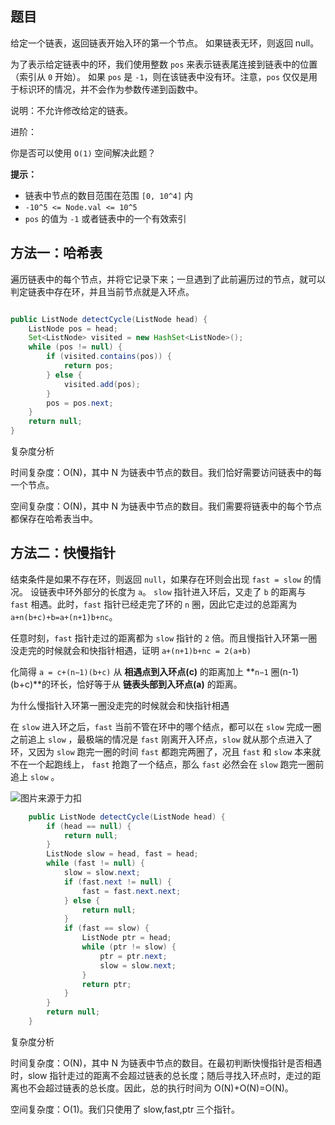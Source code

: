 ## 题目

给定一个链表，返回链表开始入环的第一个节点。 如果链表无环，则返回 null。

为了表示给定链表中的环，我们使用整数 `pos` 来表示链表尾连接到链表中的位置（索引从 `0` 开始）。 如果 `pos` 是 `-1`，则在该链表中没有环。注意，`pos` 仅仅是用于标识环的情况，并不会作为参数传递到函数中。

说明：不允许修改给定的链表。

进阶：

你是否可以使用 `O(1)` 空间解决此题？

**提示：**

- 链表中节点的数目范围在范围 `[0, 10^4]` 内
- `-10^5 <= Node.val <= 10^5` 
- `pos` 的值为 `-1` 或者链表中的一个有效索引

## 方法一：哈希表

遍历链表中的每个节点，并将它记录下来；一旦遇到了此前遍历过的节点，就可以判定链表中存在环，并且当前节点就是入环点。

```java

public ListNode detectCycle(ListNode head) {
    ListNode pos = head;
    Set<ListNode> visited = new HashSet<ListNode>();
    while (pos != null) {
        if (visited.contains(pos)) {
            return pos;
        } else {
            visited.add(pos);
        }
        pos = pos.next;
    }
    return null;
}

```

复杂度分析

时间复杂度：O(N)，其中 N 为链表中节点的数目。我们恰好需要访问链表中的每一个节点。

空间复杂度：O(N)，其中 N 为链表中节点的数目。我们需要将链表中的每个节点都保存在哈希表当中。

## 方法二：快慢指针

结束条件是如果不存在环，则返回 `null`，如果存在环则会出现 `fast = slow` 的情况。
设链表中环外部分的长度为 `a`。 `slow` 指针进入环后，又走了 `b` 的距离与 `fast` 相遇。此时，`fast` 指针已经走完了环的 `n` 圈，因此它走过的总距离为 `a+n(b+c)+b=a+(n+1)b+nc`。

任意时刻，`fast` 指针走过的距离都为 `slow` 指针的 `2` 倍。而且慢指针入环第一圈没走完的时候就会和快指针相遇，证明 `a+(n+1)b+nc = 2(a+b)`

化简得 `a = c+(n−1)(b+c)` 从 **相遇点到入环点(c)** 的距离加上 **`n−1` 圈(n-1)(b+c)**的环长，恰好等于从 **链表头部到入环点(a)** 的距离。

为什么慢指针入环第一圈没走完的时候就会和快指针相遇

在 `slow` 进入环之后，`fast` 当前不管在环中的哪个结点，都可以在 `slow` 完成一圈之前追上 `slow` ，最极端的情况是 `fast` 刚离开入环点，`slow` 就从那个点进入了环，又因为 `slow` 跑完一圈的时间 `fast` 都跑完两圈了，况且  `fast` 和 `slow` 本来就不在一个起跑线上， `fast` 抢跑了一个结点，那么 `fast`  必然会在 `slow` 跑完一圈前追上 `slow` 。

![图片来源于力扣](https://gitee.com/CalmCenter/Pic/raw/master/leetcode_cycle.png)

```java
    public ListNode detectCycle(ListNode head) {
        if (head == null) {
            return null;
        }
        ListNode slow = head, fast = head;
        while (fast != null) {
            slow = slow.next;
            if (fast.next != null) {
                fast = fast.next.next;
            } else {
                return null;
            }
            if (fast == slow) {
                ListNode ptr = head;
                while (ptr != slow) {
                    ptr = ptr.next;
                    slow = slow.next;
                }
                return ptr;
            }
        }
        return null;
    }
```

复杂度分析

时间复杂度：O(N)，其中 N 为链表中节点的数目。在最初判断快慢指针是否相遇时，slow 指针走过的距离不会超过链表的总长度；随后寻找入环点时，走过的距离也不会超过链表的总长度。因此，总的执行时间为 O(N)+O(N)=O(N)。

空间复杂度：O(1)。我们只使用了 slow,fast,ptr 三个指针。

